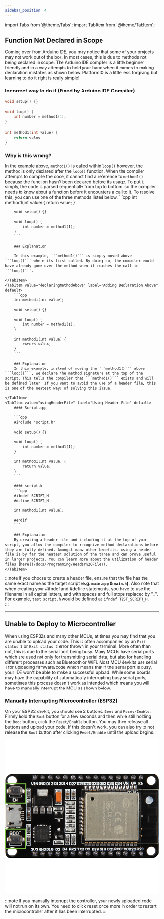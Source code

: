 ```yaml
---
sidebar_position: 4
---
```


import Tabs from '@theme/Tabs';
import TabItem from '@theme/TabItem';

## Function Not Declared in Scope

Coming over from Arduino IDE, you may notice that some of your projects may not work out of the box. In most cases, this is due to methods not being declared in scope. The Arduino IDE compiler is a little beginner friendly and in a way attempts to hold your hand when it comes to making declaration mistakes as shown below. PlatformIO is a little less forgiving but learning to do it right is really simple!

### Incorrect way to do it (Fixed by Arduino IDE Compiler)

```cpp
void setup() {}

void loop() {
    int number = method1(1); 
}

int method1(int value) {
    return value; 
}
```

### Why is this wrong?
In the example above, ```method1()``` is called within ```loop()``` however, the method is only declared after the ```loop()``` function. When the compiler attempts to compile the code, it cannot find a reference to ```method1()``` because the function hasn't been declared before its usage. To put it simply, the code is parsed sequentially from top to bottom, so the compiler needs to know about a function before it encounters a call to it. To resolve this, you can use one of the three methods listed below. 
<Tabs>
    <TabItem value="movingmethodup" label="Moving Method Up" default>
        ```cpp
        int method1(int value) {
            return value; 
        }

        void setup() {}

        void loop() {
            int number = method1(1);
        }
        ```

        ### Explanation

        In this example, ```method1()``` is simply moved above ```loop()``` where its first called. By doing so, the compiler would have already gone over the method when it reaches the call in ```loop()```.

    </TabItem>
    <TabItem value="declaringMethodAbove" label="Adding Declaration Above" default>
        ```cpp
        int method1(int value);

        void setup() {}

        void loop() {
            int number = method1(1); 
        }

        int method1(int value) {
            return value; 
        }
        ```

        ### Explanation
        In this example, instead of moving the ```method1()``` above ```loop()```, we declare the method signature at the top of the script. This tells the compiler that ```method1()``` exists and will be defined later. If you want to avoid the use of a header file, this is one of the neatest ways of solving this issue. 

    </TabItem>
    <TabItem value="usingHeaderFile" label="Using Header File" default>
        #### Script.cpp

        ```cpp
        #include "script.h"

        void setup() {}

        void loop() {
            int number = method1(1); 
        }

        int method1(int value) {
            return value; 
        }
        ```

        #### script.h
        ```cpp
        #ifndef SCRIPT_H
        #define SCRIPT_H

        int method1(int value); 

        #endif
        ```

        ### Explanation
        By creating a header file and including it at the top of your script, you allow the compiler to recognize method declarations before they are fully defined. Amongst many other benefits, using a header file is by far the neatest solution of the three and can prove useful in larger projects. You can learn more about the utilization of header files [here](/docs/Programming/Header%20Files). 
    </TabItem>
</Tabs>

:::note
If you choose to create a header file, ensure that the file has the same exact name as the target script **(e.g. ```main.cpp``` & ```main.h```)**. Also note that when creating your #ifndef and #define statements, you have to use the filename in all capital letters, and with spaces and full stops replaced by "_". For example, ```test script.h``` would be defined as ```ifndef TEST_SCRIPT_H```.  
:::

***

## Unable to Deploy to Microcontroller
When using ESP32s and many other MCUs, at times you may find that you are unable to upload your code. This is often accompanied by an ```Exit status 1``` or ```Exit status 2``` error thrown in your terminal. More often than not, this is due to the serial port being busy. Many MCUs have serial ports which are used not only for transmitting serial data, but also for handling different processes such as Bluetooth or WiFi. Most MCU devkits use serial 1 for uploading firmware/code which means that if the serial port is busy, your IDE won't be able to make a successful upload. While some boards may have the capability of automatically interrupting busy serial ports, sometimes this process doesn't work as intended which means you will have to manually interrupt the MCU as shown below.    

### Manually Interrupting Microcontroller (ESP32)

On your ESP32 devkit, you should see 2 buttons. ```Boot``` and ```Reset/Enable```. Firmly hold the ```Boot``` button for a few seconds and then while still holding the ```Boot``` button, click the ```Reset/Enable``` button. You may then release all buttons and upload  your code. If this doesn't work, you can also try to not release the ```Boot``` button after clicking ```Reset/Enable``` until the upload begins. 

<p align="center">
  <img src="/img/Interrupt_ESP32.png" alt="PlatformIO Banner"/>
</p>

:::note
    If you manually interrupt the controller, your newly uploaded code will not run on its own. You need to click reset once more in order to restart the microcontroller after it has been interrupted. 
:::
